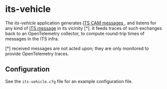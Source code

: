 its-vehicle
===========

The _its-vehicle_ application generates [ITS CAM messages
](/schema/cam/cam_schema_1-1-3.json), and listens for any kind of [ITS
message](/schema/) in its vicinity [\*]. It feeds traces of such
exchanges back to an OpenTelemetry collector, to compute round-trip
times of messages in the ITS infra.

[\*] received messages are not acted upon; they are only monitored to
provide OpenTelemetry traces.

Configuration
-------------

See the `its-vehicle.cfg` file for an example configuration file.
